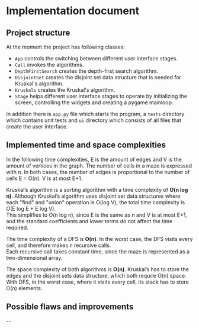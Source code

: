 # Implementation document

## Project structure

At the moment the project has following classes:    
- `App` controls the switching between different user interface stages.
- `Call` invokes the algorithms.
- `DepthFirstSearch` creates the depth-first search algorithm.    
- `DisjointSet` creates the disjoint set data structure that is needed for Kruskal's algorithm.  
- `Kruskals` creates the Kruskal's algorithm.      
- `Stage` helps different user interface stages to operate by initializing the screen, controlling the widgets and creating a pygame mainloop. 
  
In addition there is `app.py` file which starts the program, a `tests` directory which contains unit tests and `ui` directory which consists of all files that create the user interface.

## Implemented time and space complexities

In the following time complexities, E is the amount of edges and V is the amount of vertices in the graph. The number of cells in a maze is expressed with n. 
In both cases, the number of edges is proportional to the number of cells E = O(n). V is at most E+1.

Kruskal’s algorithm is a sorting algorithm with a time complexity of **O(n log n)**. Although Kruskal’s algorithm uses disjoint set data structures where each "find" and "union" operation is O(log V), the total time complexity is O(E log E + E log V).     
This simplifies to O(n log n), since E is the same as n and V is at most E+1, and the standard coefficients and lower terms do not affect the time required.

The time complexity of a DFS is **O(n)**. In the worst case, the DFS visits every cell, and therefore makes n recursive calls.    
Each recursive call takes constant time, since the maze is represented as a two-dimensional array.

The space complexity of both algorithms is **O(n)**. Kruskal’s has to store the edges and the disjoint sets data structure, which both require O(n) space. With DFS, in the worst case, where it visits every cell, its stack has to store O(n) elements.

## Possible flaws and improvements
--
